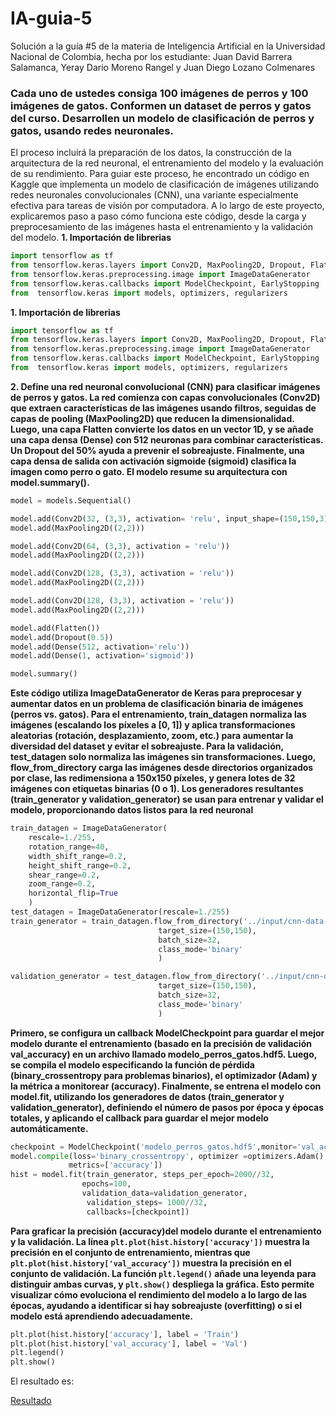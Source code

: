 # IA-guia-5
Solución a la guía #5 de la materia de Inteligencia Artificial en la Universidad Nacional de Colombia, hecha por los estudiante: Juan David Barrera Salamanca, Yeray Dario Moreno Rangel y Juan Diego Lozano Colmenares

### Cada uno de ustedes consiga 100 imágenes de perros y 100 imágenes de gatos. Conformen un dataset de perros y gatos del curso. Desarrollen un modelo de clasificación de perros y gatos, usando redes neuronales.

El proceso incluirá la preparación de los datos, la construcción de la arquitectura de la red neuronal, el entrenamiento del modelo y la evaluación de su rendimiento. Para guiar este proceso, he encontrado un código en Kaggle que implementa un modelo de clasificación de imágenes utilizando redes neuronales convolucionales (CNN), una variante especialmente efectiva para tareas de visión por computadora. A lo largo de este proyecto, explicaremos paso a paso cómo funciona este código, desde la carga y preprocesamiento de las imágenes hasta el entrenamiento y la validación del modelo.
**1. Importación de librerias**
```python
import tensorflow as tf 
from tensorflow.keras.layers import Conv2D, MaxPooling2D, Dropout, Flatten, Dense
from tensorflow.keras.preprocessing.image import ImageDataGenerator
from tensorflow.keras.callbacks import ModelCheckpoint, EarlyStopping
from  tensorflow.keras import models, optimizers, regularizers
```

**1. Importación de librerias**
```python
import tensorflow as tf 
from tensorflow.keras.layers import Conv2D, MaxPooling2D, Dropout, Flatten, Dense
from tensorflow.keras.preprocessing.image import ImageDataGenerator
from tensorflow.keras.callbacks import ModelCheckpoint, EarlyStopping
from  tensorflow.keras import models, optimizers, regularizers
```
**2. Define una red neuronal convolucional (CNN) para clasificar imágenes de perros y gatos. La red comienza con capas convolucionales (Conv2D) que extraen características de las imágenes usando filtros, seguidas de capas de pooling (MaxPooling2D) que reducen la dimensionalidad. Luego, una capa Flatten convierte los datos en un vector 1D, y se añade una capa densa (Dense) con 512 neuronas para combinar características. Un Dropout del 50% ayuda a prevenir el sobreajuste. Finalmente, una capa densa de salida con activación sigmoide (sigmoid) clasifica la imagen como perro o gato. El modelo resume su arquitectura con model.summary().**
```python
model = models.Sequential()

model.add(Conv2D(32, (3,3), activation= 'relu', input_shape=(150,150,3)))
model.add(MaxPooling2D((2,2)))

model.add(Conv2D(64, (3,3), activation = 'relu'))
model.add(MaxPooling2D((2,2)))

model.add(Conv2D(128, (3,3), activation = 'relu'))
model.add(MaxPooling2D((2,2)))

model.add(Conv2D(128, (3,3), activation = 'relu'))
model.add(MaxPooling2D((2,2)))

model.add(Flatten())
model.add(Dropout(0.5))
model.add(Dense(512, activation='relu'))
model.add(Dense(1, activation='sigmoid'))

model.summary()
```
**Este código utiliza ImageDataGenerator de Keras para preprocesar y aumentar datos en un problema de clasificación binaria de imágenes (perros vs. gatos). Para el entrenamiento, train_datagen normaliza las imágenes (escalando los píxeles a [0, 1]) y aplica transformaciones aleatorias (rotación, desplazamiento, zoom, etc.) para aumentar la diversidad del dataset y evitar el sobreajuste. Para la validación, test_datagen solo normaliza las imágenes sin transformaciones. Luego, flow_from_directory carga las imágenes desde directorios organizados por clase, las redimensiona a 150x150 píxeles, y genera lotes de 32 imágenes con etiquetas binarias (0 o 1). Los generadores resultantes (train_generator y validation_generator) se usan para entrenar y validar el modelo, proporcionando datos listos para la red neuronal**

```python
train_datagen = ImageDataGenerator(
    rescale=1./255,
    rotation_range=40,
    width_shift_range=0.2,
    height_shift_range=0.2,
    shear_range=0.2,
    zoom_range=0.2,
    horizontal_flip=True
    )
test_datagen = ImageDataGenerator(rescale=1./255)
train_generator = train_datagen.flow_from_directory('../input/cnn-data-sources/cats_and_dogs/train',
                                 target_size=(150,150),
                                 batch_size=32,
                                 class_mode='binary'
                                 )

validation_generator = test_datagen.flow_from_directory('../input/cnn-data-sources/cats_and_dogs/validation',
                                 target_size=(150,150),
                                 batch_size=32,
                                 class_mode='binary'
                                 )
```
**Primero, se configura un callback ModelCheckpoint para guardar el mejor modelo durante el entrenamiento (basado en la precisión de validación val_accuracy) en un archivo llamado modelo_perros_gatos.hdf5. Luego, se compila el modelo especificando la función de pérdida (binary_crossentropy para problemas binarios), el optimizador (Adam) y la métrica a monitorear (accuracy). Finalmente, se entrena el modelo con model.fit, utilizando los generadores de datos (train_generator y validation_generator), definiendo el número de pasos por época y épocas totales, y aplicando el callback para guardar el mejor modelo automáticamente.**
```python
checkpoint = ModelCheckpoint('modelo_perros_gatos.hdf5',monitor='val_accuracy', verbose= 1, save_best_only=True)
model.compile(loss='binary_crossentropy', optimizer =optimizers.Adam(),
             metrics=['accuracy'])
hist = model.fit(train_generator, steps_per_epoch=2000//32,
                epochs=100,
                validation_data=validation_generator,
                 validation_steps= 1000//32,
                 callbacks=[checkpoint])
```
**Para graficar la precisión (accuracy)del modelo durante el entrenamiento y la validación. La línea `plt.plot(hist.history['accuracy'])` muestra la precisión en el conjunto de entrenamiento, mientras que `plt.plot(hist.history['val_accuracy'])` muestra la precisión en el conjunto de validación. La función `plt.legend()` añade una leyenda para distinguir ambas curvas, y `plt.show()` despliega la gráfica. Esto permite visualizar cómo evoluciona el rendimiento del modelo a lo largo de las épocas, ayudando a identificar si hay sobreajuste (overfitting) o si el modelo está aprendiendo adecuadamente.**
```python
plt.plot(hist.history['accuracy'], label = 'Train')
plt.plot(hist.history['val_accuracy'], label = 'Val')
plt.legend()
plt.show()
```

El resultado es:

[Resultado](https://github.com/jubarreras/IA-guia-5/blob/main/Captura%20de%20pantalla%202025-03-05%20233930.png)
